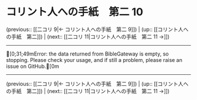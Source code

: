 # コリント人への手紙　第二 10

(previous:: [[二コリ 9|← コリント人への手紙　第二 9]]) | (up:: [[コリント人への手紙　第二]]) | (next:: [[二コリ 11|コリント人への手紙　第二 11 →]])

***
[0;31;49mError: the data returned from BibleGateway is empty, so stopping. Please check your usage, and if still a problem, please raise an issue on GitHub.[0m

***

(previous:: [[二コリ 9|← コリント人への手紙　第二 9]]) | (up:: [[コリント人への手紙　第二]]) | (next:: [[二コリ 11|コリント人への手紙　第二 11 →]])
